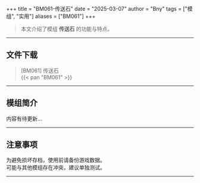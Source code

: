 +++
title = "BM061-传送石"
date = "2025-03-07"
author = "Bny"
tags = ["模组", "实用"]
aliases = ["BM061"]
+++

> 本文介绍了模组 **传送石** 的功能与特点。

---

## 文件下载

> [BM061] 传送石  
{{< pan "BM061" >}}  

---

## 模组简介

>  
内容有待更新...  

---

## 注意事项

>  
为避免损坏存档，使用前请备份游戏数据。  
可能与其他模组存在冲突，建议单独测试。  

---

